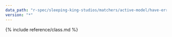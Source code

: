 ```yaml
---
data_path: "r-spec/sleeping-king-studios/matchers/active-model/have-errors-matcher"
version: "*"
---
```


{% include reference/class.md %}
